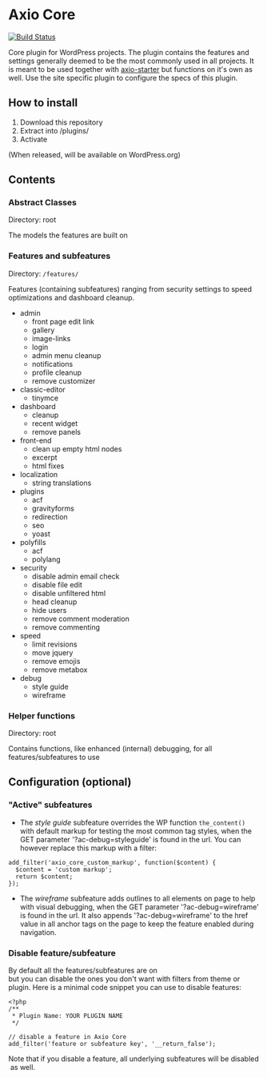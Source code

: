 # Axio Core

[![Build Status](https://api.travis-ci.org/generaxion/axio-core.svg?branch=master)](https://travis-ci.org/generaxion/axio-core)

Core plugin for WordPress projects. The plugin contains the features and settings generally deemed to be the most commonly used in all projects. It is meant to be used together with [axio-starter](https://github.com/generaxion/axio-starter) but functions on it's own as well. Use the site specific plugin to configure the specs of this plugin.

## How to install

1. Download this repository
1. Extract into /plugins/
1. Activate

(When released, will be available on WordPress.org)

## Contents

### Abstract Classes

Directory: root

The models the features are built on

### Features and subfeatures

Directory: `/features/`

Features (containing subfeatures) ranging from security settings to speed optimizations and dashboard cleanup.

- admin
    - front page edit link
    - gallery
    - image-links
    - login
    - admin menu cleanup
    - notifications
    - profile cleanup
    - remove customizer
- classic-editor
    - tinymce
- dashboard
    - cleanup
    - recent widget
    - remove panels
- front-end
    - clean up empty html nodes
    - excerpt
    - html fixes
- localization
    - string translations
- plugins
    - acf
    - gravityforms
    - redirection
    - seo
    - yoast
- polyfills
    - acf
    - polylang
- security
    - disable admin email check
    - disable file edit
    - disable unfiltered html
    - head cleanup
    - hide users
    - remove comment moderation
    - remove commenting
- speed
    - limit revisions
    - move jquery
    - remove emojis
    - remove metabox
- debug
    - style guide
    - wireframe

### Helper functions

Directory: root

Contains functions, like enhanced (internal) debugging, for all features/subfeatures to use

## Configuration (optional)

### "Active" subfeatures
- The *style guide* subfeature overrides the WP function `the_content()` with default markup for testing the most common tag styles, when the GET parameter '?ac-debug=styleguide' is found in the url. You can however replace this markup with a filter:
```
add_filter('axio_core_custom_markup', function($content) {
  $content = 'custom markup';
  return $content;
});
```
- The *wireframe* subfeature adds outlines to all elements on page to help with visual debugging, when the GET parameter '?ac-debug=wireframe' is found in the url. It also appends '?ac-debug=wireframe' to the href value in all anchor tags on the page to keep the feature enabled during navigation.

### Disable feature/subfeature
By default all the features/subfeatures are on but you can disable the ones you don't want with filters from theme or plugin. Here is a minimal code snippet you can use to disable features:

```
<?php
/**
 * Plugin Name: YOUR PLUGIN NAME
 */

// disable a feature in Axio Core
add_filter('feature or subfeature key', '__return_false');
```

Note that if you disable a feature, all underlying subfeatures will be disabled as well.
